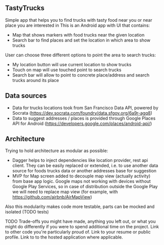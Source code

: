 TastyTrucks
---
Simple app that helps you to find trucks with tasty food near you or near place you are interested in
This is an Android app with UI that contains:
- Map that shows markers with food trucks near the given location
- Search bar to find places and set the location in which area to show trucks

User can choose three different options to point the area to search trucks:
- My location button will use current location to show trucks
- Touch on map will use touched point to search trucks
- Search bar will allow to point to concrete place/address and search trucks around its place

Data sources
---
- Data for trucks locations took from San Francisco Data API, powered by Socrata (https://dev.socrata.com/foundry/data.sfgov.org/6a9r-agq8)
- Data to suggest addresses / places is provided through Google Places API for Android (https://developers.google.com/places/android-api/)

Architecture
---
Trying to hold architecture as modular as possible:
- Dagger helps to inject dependencies like location provider, rest api client.
They can be easily replaced or extended, i.e. to use another data source for foods
trucks data or another addresses base for suggestion
- MVP for Map screen added to decouple map view (actually activity) from base app logic.
Google maps not working with devices without Google Play Services,
so in case of distribution outside the Google Play we will need to replace map view
(for example, with https://github.com/airbnb/AirMapView)

Also this modularity makes code more testable, parts can be mocked and isolated
(TODO tests)

TODO
Trade-offs you might have made, anything you left out, or what you might do differently if you were to spend additional time on the project.
Link to other code you're particularly proud of.
Link to your resume or public profile.
Link to to the hosted application where applicable.

